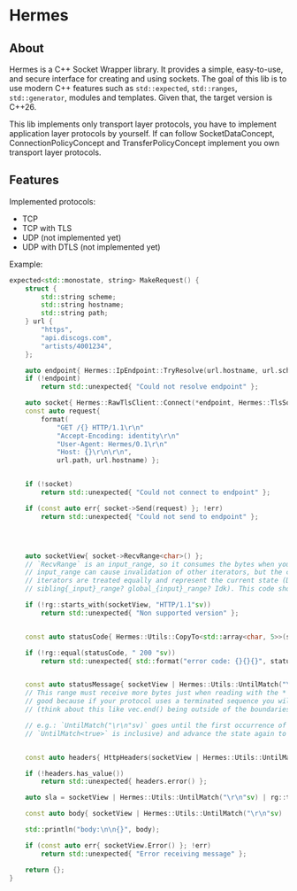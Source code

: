 # Hermes

## About

Hermes is a C++ Socket Wrapper library. It provides a simple, easy-to-use, and secure interface for
creating and using sockets. The goal of this lib is to use modern C++ features such as `std::expected`,
`std::ranges`, `std::generator`, modules and templates. Given that, the target version is C++26.

This lib implements only transport layer protocols, you have to implement application layer protocols by yourself.
If can follow SocketDataConcept, ConnectionPolicyConcept and TransferPolicyConcept implement you own transport
layer protocols.

## Features

Implemented protocols:

- TCP
- TCP with TLS
- UDP (not implemented yet)
- UDP with DTLS (not implemented yet)


Example:
```cpp
expected<std::monostate, string> MakeRequest() {
    struct {
        std::string scheme;
        std::string hostname;
        std::string path;
    } url {
        "https",
        "api.discogs.com",
        "artists/4001234",
    };

    auto endpoint{ Hermes::IpEndpoint::TryResolve(url.hostname, url.scheme) };
    if (!endpoint)
        return std::unexpected{ "Could not resolve endpoint" };

    auto socket{ Hermes::RawTlsClient::Connect(*endpoint, Hermes::TlsSocketData{ url.hostname }) };
    const auto request{
        format(
            "GET /{} HTTP/1.1\r\n"
            "Accept-Encoding: identity\r\n"
            "User-Agent: Hermes/0.1\r\n"
            "Host: {}\r\n\r\n",
            url.path, url.hostname) };


    if (!socket)
        return std::unexpected{ "Could not connect to endpoint" };

    if (const auto err{ socket->Send(request) }; !err)
        return std::unexpected{ "Could not send to endpoint" };




    auto socketView{ socket->RecvRange<char>() };
    // `RecvRange` is an input_range, so it consumes the bytes when you advance the iterator. Advancing an iterator of an
    // input_range can cause invalidation of other iterators, but the current state is stored in the range so all
    // iterators are treated equally and represent the current state (Do I need to give a name to this type of range?
    // sibling{_input}_range? global_{input}_range? Idk). This code shows how it can be useful.

    if (!rg::starts_with(socketView, "HTTP/1.1"sv))
        return std::unexpected{ "Non supported version" };


    const auto statusCode{ Hermes::Utils::CopyTo<std::array<char, 5>>(socketView) };

    if (!rg::equal(statusCode, " 200 "sv))
        return std::unexpected{ std::format("error code: {}{}{}", statusCode[1], statusCode[2], statusCode[3]) };


    const auto statusMessage{ socketView | Hermes::Utils::UntilMatch("\r\n"sv) | rg::to<string>() };
    // This range must receive more bytes just when reading with the * operator. receiving when advancing isn't that
    // good because if your protocol uses a terminated sequence you will need more work to stop at the last byte
    // (think about this like vec.end() being outside of the boundaries of the vector itself).

    // e.g.: `UntilMatch("\r\n"sv)` goes until the first occurrence of "\r\n", discard the pattern (exclusive match,
    // `UntilMatch<true>` is inclusive) and advance the state again to stop at the next byte of EOS.


    const auto headers{ HttpHeaders(socketView | Hermes::Utils::UntilMatch("\r\n\r\n"sv)) };

    if (!headers.has_value())
        return std::unexpected{ headers.error() };

    auto sla = socketView | Hermes::Utils::UntilMatch("\r\n"sv) | rg::to<string>();

    const auto body{ socketView | Hermes::Utils::UntilMatch("\r\n"sv) | rg::to<string>() };

    std::println("body:\n\n{}", body);

    if (const auto err{ socketView.Error() }; !err)
        return std::unexpected{ "Error receiving message" };

    return {};
}

```